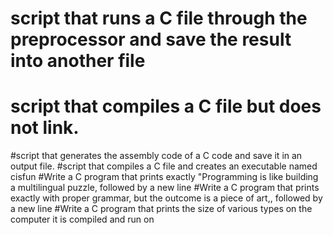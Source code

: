 # script that runs a C file through the preprocessor and save the result into another file
# script that compiles a C file but does not link.
#script that generates the assembly code of a C code and save it in an output file.
#script that compiles a C file and creates an executable named cisfun
#Write a C program that prints exactly "Programming is like building a multilingual puzzle, followed by a new line
#Write a C program that prints exactly with proper grammar, but the outcome is a piece of art,, followed by a new line
#Write a C program that prints the size of various types on the computer it is compiled and run on
#
